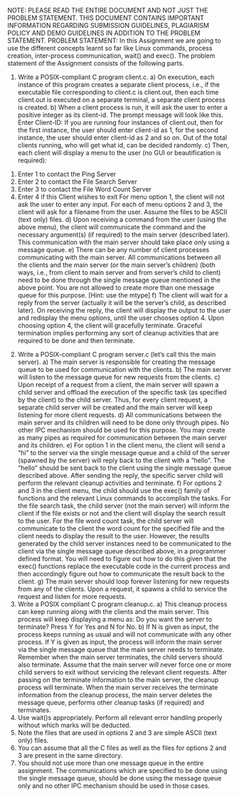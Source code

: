 NOTE: PLEASE READ THE ENTIRE DOCUMENT AND NOT JUST THE PROBLEM
STATEMENT. THIS DOCUMENT CONTAINS IMPORTANT INFORMATION REGARDING
SUBMISSION GUIDELINES, PLAGIARISM POLICY AND DEMO GUIDELINES IN ADDITION
TO THE PROBLEM STATEMENT.
PROBLEM STATEMENT:
In this Assignment we are going to use the different concepts learnt so far like Linux commands,
process creation, inter-process communication, wait() and exec(). The problem statement of the
Assignment consists of the following parts.
1) Write a POSIX-compliant C program client.c.
a) On execution, each instance of this program creates a separate client process,
i.e., if the executable file corresponding to client.c is client.out, then each time
client.out is executed on a separate terminal, a separate client process is
created.
b) When a client process is run, it will ask the user to enter a positive integer as its
client-id. The prompt message will look like this.
Enter Client-ID:
If you are running four instances of client.out, then for the first instance, the user
should enter client-id as 1, for the second instance, the user should enter client-id
as 2 and so on. Out of the total clients running, who will get what id, can be
decided randomly.
c) Then, each client will display a menu to the user (no GUI or beautification is
required):
1. Enter 1 to contact the Ping Server
2. Enter 2 to contact the File Search Server
3. Enter 3 to contact the File Word Count Server
4. Enter 4 if this Client wishes to exit
For menu option 1, the client will not ask the user to enter any input. For each of
menu options 2 and 3, the client will ask for a filename from the user. Assume the
files to be ASCII (text only) files.
d) Upon receiving a command from the user (using the above menu), the client will
communicate the command and the necessary argument(s) (if required) to the
main server (described later). This communication with the main server should
take place only using a message queue.
e) There can be any number of client processes communicating with the main
server. All communications between all the clients and the main server (or the
main server’s children) (both ways, i.e., from client to main server and from
server’s child to client) need to be done through the single message queue
mentioned in the above point. You are not allowed to create more than one
message queue for this purpose. [Hint: use the mtype]
f) The client will wait for a reply from the server (actually it will be the server’s child,
as described later). On receiving the reply, the client will display the output to the
user and redisplay the menu options, until the user chooses option 4. Upon
choosing option 4, the client will gracefully terminate. Graceful termination implies
performing any sort of cleanup activities that are required to be done and then
terminate.
2) Write a POSIX-compliant C program server.c (let’s call this the main server).
a) The main server is responsible for creating the message queue to be used for
communication with the clients.
b) The main server will listen to the message queue for new requests from the
clients.
c) Upon receipt of a request from a client, the main server will spawn a child server
and offload the execution of the specific task (as specified by the client) to the
child server. Thus, for every client request, a separate child server will be created
and the main server will keep listening for more client requests.
d) All communications between the main server and its children will need to be done
only through pipes. No other IPC mechanism should be used for this purpose.
You may create as many pipes as required for communication between the main
server and its children.
e) For option 1 in the client menu, the client will send a “hi” to the server via the
single message queue and a child of the server (spawned by the server) will
reply back to the client with a “hello”. The “hello” should be sent back to the client
using the single message queue described above. After sending the reply, the
specific server child will perform the relevant cleanup activities and terminate.
f) For options 2 and 3 in the client menu, the child should use the exec() family of
functions and the relevant Linux commands to accomplish the tasks. For the file
search task, the child server (not the main server) will inform the client if the file
exists or not and the client will display the search result to the user. For the file
word count task, the child server will communicate to the client the word count for
the specified file and the client needs to display the result to the user. However,
the results generated by the child server instances need to be communicated to
the client via the single message queue described above, in a programmer
defined format. You will need to figure out how to do this given that the exec()
functions replace the executable code in the current process and then
accordingly figure out how to communicate the result back to the client.
g) The main server should loop forever listening for new requests from any of the
clients. Upon a request, it spawns a child to service the request and listen for
more requests.
3) Write a POSIX compliant C program cleanup.c.
a) This cleanup process can keep running along with the clients and the main
server. This process will keep displaying a menu as:
Do you want the server to terminate? Press Y for Yes and N
for No.
b) If N is given as input, the process keeps running as usual and will not
communicate with any other process. If Y is given as input, the process will
inform the main server via the single message queue that the main server needs
to terminate. Remember when the main server terminates, the child servers
should also terminate. Assume that the main server will never force one or more
child servers to exit without servicing the relevant client requests. After passing
on the terminate information to the main server, the cleanup process will
terminate. When the main server receives the terminate information from the
cleanup process, the main server deletes the message queue, performs other
cleanup tasks (if required) and terminates.
4) Use wait()s appropriately. Perform all relevant error handling properly without which
marks will be deducted.
5) Note the files that are used in options 2 and 3 are simple ASCII (text only) files.
6) You can assume that all the C files as well as the files for options 2 and 3 are present in
the same directory.
7) You should not use more than one message queue in the entire assignment. The
communications which are specified to be done using the single message queue, should
be done using the message queue only and no other IPC mechanism should be used in
those cases.
